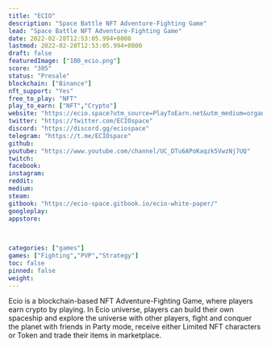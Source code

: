 ```yaml
---
title: "ECIO"
description: "Space Battle NFT Adventure-Fighting Game"
lead: "Space Battle NFT Adventure-Fighting Game"
date: 2022-02-28T12:53:05.994+0800
lastmod: 2022-02-28T12:53:05.994+0800
draft: false
featuredImage: ["100_ecio.png"]
score: "305"
status: "Presale"
blockchain: ["Binance"]
nft_support: "Yes"
free_to_play: "NFT"
play_to_earn: ["NFT","Crypto"]
website: "https://ecio.space?utm_source=PlayToEarn.net&utm_medium=organic&utm_campaign=gamepage"
twitter: "https://twitter.com/ECIOspace"
discord: "https://discord.gg/eciospace"
telegram: "https://t.me/ECIOspace"
github: 
youtube: "https://www.youtube.com/channel/UC_DTu6APoKaqzk5VwzNj7UQ"
twitch: 
facebook: 
instagram: 
reddit: 
medium: 
steam: 
gitbook: "https://ecio-space.gitbook.io/ecio-white-paper/"
googleplay: 
appstore: 

  
    
categories: ["games"]
games: ["Fighting","PVP","Strategy"]
toc: false
pinned: false
weight: 
---
```

Ecio is a blockchain-based NFT Adventure-Fighting Game, where players earn crypto by playing. In Ecio universe, players can build their own spaceship and explore the universe with other players, fight and conquer the planet with friends in Party mode, receive either Limited NFT characters or Token and trade their items in marketplace.